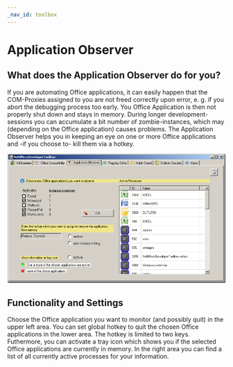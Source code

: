 ```yaml
---
_nav_id: toolbox
---
```


# Application Observer

## What does the Application Observer do for you?

If you are automating Office applications, it can easily happen that the
COM-Proxies assigned to you are not freed correctly upon error, e. g. if you
abort the debugging process too early.  You Office Application is then not
properly shut down and stays in memory. During longer development-sessions you
can accumulate a bit number of zombie-instances, which may (depending on the
Office application) causes problems.  The Application Observer helps you in
keeping an eye on one or more Office applications and -if you choose to- kill
them via a hotkey.

![Toolbox - Application Observer](assets/AppObserver.png)

## Functionality and Settings

Choose the Office application you want to monitor (and possibly quit) in the
upper left area.  You can set global hotkey to quit the chosen Office
applications in the lower area.  The hotkey is limited to two keys. Futhermore,
you can activate a tray icon which shows you if the selected Office applications
are currently in memory.  In the right area you can find a list of all currently
active processes for your information.
